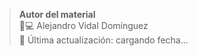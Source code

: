 > **Autor del material**  
> 👨💻 Alejandro Vidal Domínguez  
> 🔄 Última actualización: <span id="lastCommitDate">cargando fecha...</span>

<style>
.author-card {
  border: 1px solid #e1e4e8;
  border-radius: 6px;
  padding: 16px;
  margin-bottom: 20px;
  background-color: #f6f8fa;
}
.author-card h2 {
  margin-top: 0;
  border-bottom: 1px solid #e1e4e8;
  padding-bottom: 8px;
}
.author-card a {
    unicode-bidi: bidi-override;
    direction: rtl;
}
</style>

<meta name="color-scheme" content="light">